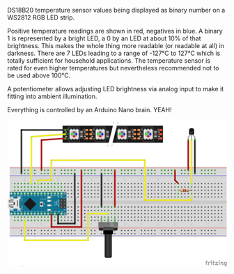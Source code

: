 DS18B20 temperature sensor values being displayed as binary number on a WS2812 RGB LED strip.

Positive temperature readings are shown in red, negatives in blue. A binary 1 is represented
by a bright LED, a 0 by an LED at about 10% of that brightness. This makes the whole thing
more readable (or readable at all) in darkness. There are 7 LEDs leading to a range of -127°C
to 127°C which is totally sufficient for household applications. The temperature sensor is rated
for even higher temperatures but nevertheless recommended not to be used above 100°C.

A potentiometer allows adjusting LED brightness via analog input to make it fitting into ambient
illumination.

Everything is controlled by an Arduino Nano brain. YEAH!

<img src="BinaryThermometer.png" />
